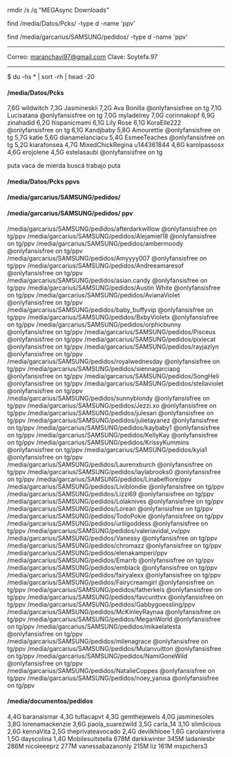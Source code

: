 rmdir /s /q "MEGAsync Downloads" 

find /media/Datos/Pcks/ -type d -name 'ppv'

find /media/garcarius/SAMSUNG/pedidos/ -type d -name 'ppv'
*****

Correo: maranchavi97@gmail.com
Clave: Soytefa.97
****
$ du -hs * | sort -rh | head -20
#### /media/Datos/Pcks
7,6G	wildwitch
7,3G	Jasmineskii
7,2G	Ava Bonilla @onlyfansisfree on tg
7,1G	Lucisatana @onlyfansisfree on tg
7,0G	myladelrey
7,0G	corinnakopf
6,9G	zinahadid
6,2G	hispanicmami
6,1G	Lily Rose
6,1G	KoraElle222 @onlyfansisfree on tg
6,1G	Kandjbaby
5,8G	Amourettie @onlyfansisfree on tg
5,7G	katie
5,6G	dianamelanciacu
5,4G	EsmeeTeaches @onlyfansisfree on tg
5,2G	kiarafonsea
4,7G	MixedChickRegina u144361844
4,6G	karolpassosx
4,6G	erojolene
4,5G	estelasaubi @onlyfansisfree on tg


puta vaca de mierda buscá trabajo puta

#### /media/Datos/Pcks ppvs


#### /media/garcarius/SAMSUNG/pedidos/  


#### /media/garcarius/SAMSUNG/pedidos/  ppv

/media/garcarius/SAMSUNG/pedidos/afterdarkwillow @onlyfansisfree on tg/ppv
/media/garcarius/SAMSUNG/pedidos/Alejamiel18 @onlyfansisfree on tg/ppv
/media/garcarius/SAMSUNG/pedidos/ambermoody @onlyfansisfree on tg/ppv
/media/garcarius/SAMSUNG/pedidos/Amyyyy007 @onlyfansisfree on tg/ppv
/media/garcarius/SAMSUNG/pedidos/Andreeamaresof @onlyfansisfree on tg/ppv
/media/garcarius/SAMSUNG/pedidos/asian.candy @onlyfansisfree on tg/ppv
/media/garcarius/SAMSUNG/pedidos/Austin White @onlyfansisfree on tg/ppv
/media/garcarius/SAMSUNG/pedidos/AvianaViolet @onlyfansisfree on tg/ppv
/media/garcarius/SAMSUNG/pedidos/baby_buffyvip @onlyfansisfree on tg/ppv
/media/garcarius/SAMSUNG/pedidos/BxbyVioletx @onlyfansisfree on tg/ppv
/media/garcarius/SAMSUNG/pedidos/orphicbunny @onlyfansisfree on tg/ppv
/media/garcarius/SAMSUNG/pedidos/Pisceus @onlyfansisfree on tg/ppv
/media/garcarius/SAMSUNG/pedidos/pixiecat @onlyfansisfree on tg/ppv
/media/garcarius/SAMSUNG/pedidos/rayjazlyn @onlyfansisfree on tg/ppv
/media/garcarius/SAMSUNG/pedidos/royalwednesday @onlyfansisfree on tg/ppv
/media/garcarius/SAMSUNG/pedidos/siennagarciaog @onlyfansisfree on tg/ppv
/media/garcarius/SAMSUNG/pedidos/SongHeli @onlyfansisfree on tg/ppv
/media/garcarius/SAMSUNG/pedidos/stellaviolet @onlyfansisfree on tg/ppv
/media/garcarius/SAMSUNG/pedidos/sunnyblondy  @onlyfansisfree on tg/ppv
/media/garcarius/SAMSUNG/pedidos/Jezzi.xo  @onlyfansisfree on tg/ppv
/media/garcarius/SAMSUNG/pedidos/julesari @onlyfansisfree on tg/ppv
/media/garcarius/SAMSUNG/pedidos/julietayanez @onlyfansisfree on tg/ppv
/media/garcarius/SAMSUNG/pedidos/kaybaby1 @onlyfansisfree on tg/ppv
/media/garcarius/SAMSUNG/pedidos/KellyKay @onlyfansisfree on tg/ppv
/media/garcarius/SAMSUNG/pedidos/KrissyKummins @onlyfansisfree on tg/ppv
/media/garcarius/SAMSUNG/pedidos/kyia1 @onlyfansisfree on tg/ppv
/media/garcarius/SAMSUNG/pedidos/Laurenxburch @onlyfansisfree on tg/ppv
/media/garcarius/SAMSUNG/pedidos/laylabrooks0 @onlyfansisfree on tg/ppv
/media/garcarius/SAMSUNG/pedidos/Linabelfiore/ppv
/media/garcarius/SAMSUNG/pedidos/Liviblondie @onlyfansisfree on tg/ppv
/media/garcarius/SAMSUNG/pedidos/Lizzi69 @onlyfansisfree on tg/ppv
/media/garcarius/SAMSUNG/pedidos/Lolaknives @onlyfansisfree on tg/ppv
/media/garcarius/SAMSUNG/pedidos/Lorean @onlyfansisfree on tg/ppv
/media/garcarius/SAMSUNG/pedidos/TodoPokie @onlyfansisfree on tg/ppv
/media/garcarius/SAMSUNG/pedidos/urlilgoddess @onlyfansisfree on tg/ppv
/media/garcarius/SAMSUNG/pedidos/valeriavidal_vv/ppv
/media/garcarius/SAMSUNG/pedidos/Vanessy @onlyfansisfree on tg/ppv
/media/garcarius/SAMSUNG/pedidos/chromazz @onlyfansisfree on tg/ppv
/media/garcarius/SAMSUNG/pedidos/elenakamperi/ppv
/media/garcarius/SAMSUNG/pedidos/Emarrb @onlyfansisfree on tg/ppv
/media/garcarius/SAMSUNG/pedidos/emblack @onlyfansisfree on tg/ppv
/media/garcarius/SAMSUNG/pedidos/fairyalexx @onlyfansisfree on tg/ppv
/media/garcarius/SAMSUNG/pedidos/Fairycreamgirl @onlyfansisfree on tg/ppv
/media/garcarius/SAMSUNG/pedidos/fatherkels @onlyfansisfree on tg/ppv
/media/garcarius/SAMSUNG/pedidos/favcunttvx @onlyfansisfree on tg/ppv
/media/garcarius/SAMSUNG/pedidos/Gabbygoessling/ppv
/media/garcarius/SAMSUNG/pedidos/McKinleyRaynaa @onlyfansisfree on tg/ppv
/media/garcarius/SAMSUNG/pedidos/MeganWorld @onlyfansisfree on tg/ppv
/media/garcarius/SAMSUNG/pedidos/mikaelatesta @onlyfansisfree on tg/ppv
/media/garcarius/SAMSUNG/pedidos/milenagrace @onlyfansisfree on tg/ppv
/media/garcarius/SAMSUNG/pedidos/Mulanvuitton @onlyfansisfree on tg/ppv
/media/garcarius/SAMSUNG/pedidos/NamiGoneWild @onlyfansisfree on tg/ppv
/media/garcarius/SAMSUNG/pedidos/NatalieCoppes @onlyfansisfree on tg/ppv
/media/garcarius/SAMSUNG/pedidos/noey_yanisa @onlyfansisfree on tg/ppv



#### /media/documentos/pedidos 
4,4G	baranaismar
4,3G	tuflacapvt
4,3G	gemthejewels
4,0G	jasminesoles
3,8G	lorenamackenzie
3,6G	paola_suarezwild
3,5G	carla_14
3,1G	slimlicious
2,6G	kennaVita
2,5G	theprivateavocado
2,4G	devilkhloee
1,6G	carolainrivera
1,5G	dayscolina
1,4G	Mobilesuitstella
678M	darkkwinter
345M	ladaniesbr
286M	nicoleeeprz
277M	vanessabazanonly
215M	liz
161M	mspichers3



